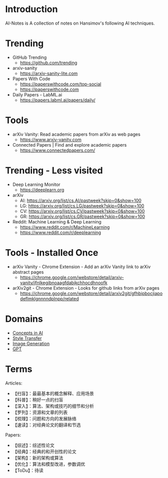 # Introduction
AI-Notes is A collection of notes on Hansimov's following AI techniques.

# Trending
* GitHub Trending
  * https://github.com/trending
* arxiv-sanity
  * https://arxiv-sanity-lite.com
* Papers With Code
  * https://paperswithcode.com/top-social
  * https://paperswithcode.com
* Daily Papers - LabML.ai
  * https://papers.labml.ai/papers/daily/

# Tools
* arXiv Vanity: Read academic papers from arXiv as web pages
  * https://www.arxiv-vanity.com
* Connected Papers | Find and explore academic papers
  * https://www.connectedpapers.com/

# Trending - Less visited
* Deep Learning Monitor
  * https://deeplearn.org
* arXiv
  * AI: https://arxiv.org/list/cs.AI/pastweek?skip=0&show=100
  * LG: https://arxiv.org/list/cs.LG/pastweek?skip=0&show=100
  * CV: https://arxiv.org/list/cs.CV/pastweek?skip=0&show=100
  * GR: https://arxiv.org/list/cs.GR/pastweek?skip=0&show=100
* Reddit: Machine Learning & Deep Learning
  * https://www.reddit.com/r/MachineLearning
  * https://www.reddit.com/r/deeplearning

# Tools - Installed Once
* arXiv Vanity - Chrome Extension - Add an arXiv Vanity link to arXiv abstract pages
  * https://chrome.google.com/webstore/detail/arxiv-vanity/jfnlkegibnoaagfdabjkchhocdhnoofk
* arXiv2git - Chrome Extension - Looks for github links from arXiv pages
  * https://chrome.google.com/webstore/detail/arxiv2git/gfhbipbocjiapodeflmklgnnnndplnpp/related

# Domains
* [Concepts in AI](./concepts.md)
* [Style Transfer](./style-transfer.md)
* [Image Generation](./image-generation.md)
* [GPT](./gpt.md)

# Terms
Articles:
* 【扫盲】：最最基本的概念解释、应用场景
* 【科普】：稍好一点的扫盲
* 【深入】：算法、架构或技巧的细节和分析
* 【罗列】：资源和文章的列表
* 【梳理】：问题和方向的发展脉络
* 【速读】：对经典论文的翻译和节选

Papers:
* 【综述】：综述性论文
* 【经典】：经典的和开创性的论文
* 【架构】：新的架构或算法
* 【优化】：算法和模型改进，参数调优
* 【ToDu】：待读
